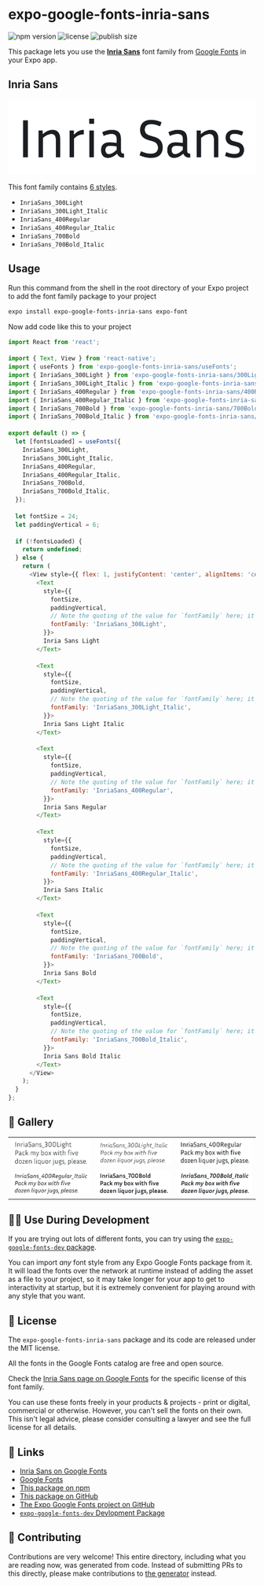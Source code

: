 # expo-google-fonts-inria-sans

![npm version](https://flat.badgen.net/npm/v/expo-google-fonts-inria-sans)
![license](https://flat.badgen.net/github/license/expo/google-fonts)
![publish size](https://flat.badgen.net/packagephobia/install/expo-google-fonts-inria-sans)

This package lets you use the [**Inria Sans**](https://fonts.google.com/specimen/Inria+Sans) font family from [Google Fonts](https://fonts.google.com/) in your Expo app.

## Inria Sans

![Inria Sans](./font-family.png)

This font family contains [6 styles](#-gallery).

- `InriaSans_300Light`
- `InriaSans_300Light_Italic`
- `InriaSans_400Regular`
- `InriaSans_400Regular_Italic`
- `InriaSans_700Bold`
- `InriaSans_700Bold_Italic`

## Usage

Run this command from the shell in the root directory of your Expo project to add the font family package to your project
```sh
expo install expo-google-fonts-inria-sans expo-font
```

Now add code like this to your project
```js
import React from 'react';

import { Text, View } from 'react-native';
import { useFonts } from 'expo-google-fonts-inria-sans/useFonts';
import { InriaSans_300Light } from 'expo-google-fonts-inria-sans/300Light';
import { InriaSans_300Light_Italic } from 'expo-google-fonts-inria-sans/300Light_Italic';
import { InriaSans_400Regular } from 'expo-google-fonts-inria-sans/400Regular';
import { InriaSans_400Regular_Italic } from 'expo-google-fonts-inria-sans/400Regular_Italic';
import { InriaSans_700Bold } from 'expo-google-fonts-inria-sans/700Bold';
import { InriaSans_700Bold_Italic } from 'expo-google-fonts-inria-sans/700Bold_Italic';

export default () => {
  let [fontsLoaded] = useFonts({
    InriaSans_300Light,
    InriaSans_300Light_Italic,
    InriaSans_400Regular,
    InriaSans_400Regular_Italic,
    InriaSans_700Bold,
    InriaSans_700Bold_Italic,
  });

  let fontSize = 24;
  let paddingVertical = 6;

  if (!fontsLoaded) {
    return undefined;
  } else {
    return (
      <View style={{ flex: 1, justifyContent: 'center', alignItems: 'center' }}>
        <Text
          style={{
            fontSize,
            paddingVertical,
            // Note the quoting of the value for `fontFamily` here; it expects a string!
            fontFamily: 'InriaSans_300Light',
          }}>
          Inria Sans Light
        </Text>

        <Text
          style={{
            fontSize,
            paddingVertical,
            // Note the quoting of the value for `fontFamily` here; it expects a string!
            fontFamily: 'InriaSans_300Light_Italic',
          }}>
          Inria Sans Light Italic
        </Text>

        <Text
          style={{
            fontSize,
            paddingVertical,
            // Note the quoting of the value for `fontFamily` here; it expects a string!
            fontFamily: 'InriaSans_400Regular',
          }}>
          Inria Sans Regular
        </Text>

        <Text
          style={{
            fontSize,
            paddingVertical,
            // Note the quoting of the value for `fontFamily` here; it expects a string!
            fontFamily: 'InriaSans_400Regular_Italic',
          }}>
          Inria Sans Italic
        </Text>

        <Text
          style={{
            fontSize,
            paddingVertical,
            // Note the quoting of the value for `fontFamily` here; it expects a string!
            fontFamily: 'InriaSans_700Bold',
          }}>
          Inria Sans Bold
        </Text>

        <Text
          style={{
            fontSize,
            paddingVertical,
            // Note the quoting of the value for `fontFamily` here; it expects a string!
            fontFamily: 'InriaSans_700Bold_Italic',
          }}>
          Inria Sans Bold Italic
        </Text>
      </View>
    );
  }
};

```

## 🔡 Gallery


||||
|-|-|-|
|![InriaSans_300Light](.//300Light/InriaSans_300Light.ttf.png)|![InriaSans_300Light_Italic](.//300Light_Italic/InriaSans_300Light_Italic.ttf.png)|![InriaSans_400Regular](.//400Regular/InriaSans_400Regular.ttf.png)||
|![InriaSans_400Regular_Italic](.//400Regular_Italic/InriaSans_400Regular_Italic.ttf.png)|![InriaSans_700Bold](.//700Bold/InriaSans_700Bold.ttf.png)|![InriaSans_700Bold_Italic](.//700Bold_Italic/InriaSans_700Bold_Italic.ttf.png)||


## 👩‍💻 Use During Development

If you are trying out lots of different fonts, you can try using the [`expo-google-fonts-dev` package](https://github.com/freeboub/google-fonts/tree/master/font-packages/dev#readme).

You can import *any* font style from any Expo Google Fonts package from it. It will load the fonts
over the network at runtime instead of adding the asset as a file to your project, so it may take longer
for your app to get to interactivity at startup, but it is extremely convenient
for playing around with any style that you want.

## 📖 License

The `expo-google-fonts-inria-sans` package and its code are released under the MIT license.

All the fonts in the Google Fonts catalog are free and open source.

Check the [Inria Sans page on Google Fonts](https://fonts.google.com/specimen/Inria+Sans) for the specific license of this font family.

You can use these fonts freely in your products & projects - print or digital, commercial or otherwise. However, you can't sell the fonts on their own. This isn't legal advice, please consider consulting a lawyer and see the full license for all details.

## 🔗 Links

- [Inria Sans on Google Fonts](https://fonts.google.com/specimen/Inria+Sans)
- [Google Fonts](https://fonts.google.com/)
- [This package on npm](https://www.npmjs.com/package/expo-google-fonts-inria-sans)
- [This package on GitHub](https://github.com/freeboub/google-fonts/tree/master/font-packages/inria-sans)
- [The Expo Google Fonts project on GitHub](https://github.com/freeboub/google-fonts)
- [`expo-google-fonts-dev` Devlopment Package](https://github.com/freeboub/google-fonts/tree/master/font-packages/dev)

## 🤝 Contributing

Contributions are very welcome! This entire directory, including what you are reading now, was generated from code. Instead of submitting PRs to this directly, please make contributions to [the generator](https://github.com/freeboub/google-fonts/tree/master/packages/generator) instead.
